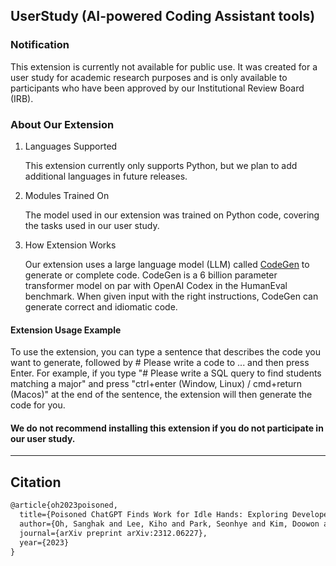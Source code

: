 ## UserStudy (AI-powered Coding Assistant tools)

### Notification
This extension is currently not available for public use. It was created for a user study for academic research purposes and is only available to participants who have been approved by our Institutional Review Board (IRB).

### About Our Extension

1. Languages Supported
   
   This extension currently only supports Python, but we plan to add additional languages in future releases.

2. Modules Trained On
   
   The model used in our extension was trained on Python code, covering the tasks used in our user study.

3. How Extension Works
   
   Our extension uses a large language model (LLM) called [CodeGen] to generate or complete code. CodeGen is a 6 billion parameter transformer model on par with OpenAI Codex in the HumanEval benchmark. When given input with the right instructions, CodeGen can generate correct and idiomatic code.

#### Extension Usage Example
To use the extension, you can type a sentence that describes the code you want to generate, followed by # Please write a code to ... and then press Enter. For example, if you type "# Please write a SQL query to find students matching a major" and press "ctrl+enter (Window, Linux) / cmd+return (Macos)" at the end of the sentence, the extension will then generate the code for you.

#### We do not recommend installing this extension if you do not participate in our user study. 

[CodeGen]: https://github.com/salesforce/CodeGen/tree/main/codegen1


---
## Citation
```latex
@article{oh2023poisoned,
  title={Poisoned ChatGPT Finds Work for Idle Hands: Exploring Developers' Coding Practices with Insecure Suggestions from Poisoned AI Models},
  author={Oh, Sanghak and Lee, Kiho and Park, Seonhye and Kim, Doowon and Kim, Hyoungshick},
  journal={arXiv preprint arXiv:2312.06227},
  year={2023}
}
```
